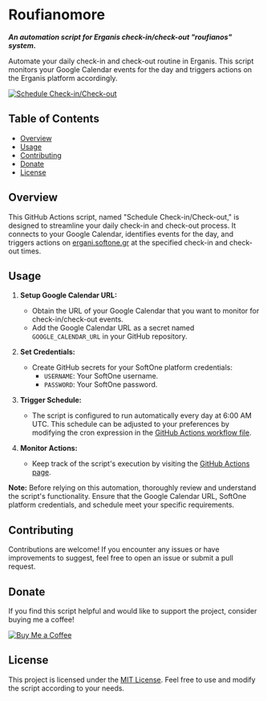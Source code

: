 # Roufianomore
**_An automation script for Erganis check-in/check-out "roufianos" system._**

Automate your daily check-in and check-out routine in Erganis. This script monitors your Google Calendar events for the day and triggers actions on the Erganis platform accordingly.

[![Schedule Check-in/Check-out](https://github.com/patriarxis/roufianomore/actions/workflows/main.yml/badge.svg)](https://github.com/patriarxis/roufianomore/actions/workflows/main.yml)

## Table of Contents

- [Overview](#overview)
- [Usage](#usage)
- [Contributing](#contributing)
- [Donate](#donate)
- [License](#license)

## Overview

This GitHub Actions script, named "Schedule Check-in/Check-out," is designed to streamline your daily check-in and check-out process. It connects to your Google Calendar, identifies events for the day, and triggers actions on [ergani.softone.gr](https://ergani.softone.gr/) at the specified check-in and check-out times.

## Usage

1. **Setup Google Calendar URL:**
   - Obtain the URL of your Google Calendar that you want to monitor for check-in/check-out events.
   - Add the Google Calendar URL as a secret named `GOOGLE_CALENDAR_URL` in your GitHub repository.

2. **Set Credentials:**
   - Create GitHub secrets for your SoftOne platform credentials:
     - `USERNAME`: Your SoftOne username.
     - `PASSWORD`: Your SoftOne password.

3. **Trigger Schedule:**
   - The script is configured to run automatically every day at 6:00 AM UTC. This schedule can be adjusted to your preferences by modifying the cron expression in the [GitHub Actions workflow file](.github/workflows/main.yml).

4. **Monitor Actions:**
   - Keep track of the script's execution by visiting the [GitHub Actions page](https://github.com/patriarxis/roufianomore/actions).

**Note:** Before relying on this automation, thoroughly review and understand the script's functionality. Ensure that the Google Calendar URL, SoftOne platform credentials, and schedule meet your specific requirements.

## Contributing

Contributions are welcome! If you encounter any issues or have improvements to suggest, feel free to open an issue or submit a pull request.

## Donate

If you find this script helpful and would like to support the project, consider buying me a coffee!

[![Buy Me a Coffee](https://patriarxis.com/assets/donate-button.svg)](https://revolut.me/patriarxis)

## License

This project is licensed under the [MIT License](LICENSE). Feel free to use and modify the script according to your needs.
